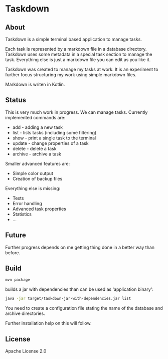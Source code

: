 # Taskdown

## About

Taskdown is a simple terminal based application to manage
tasks.

Each task is represented by a markdown file in a database
directory. Taskdown uses some metadata in a special task section
to manage the task. Everything else is just a markdown file
you can edit as you like it.

Taskdown was created to manage my tasks at work. It is an
experiment to further focus structuring my work using simple
markdown files.

Markdown is writen in Kotlin.

## Status

This is very much work in progress. We can manage
tasks. Currently implemented commands are:

* add - adding a new task
* list - lists tasks (including some filtering)
* show - print a single task to the terminal
* update - change properties of a task
* delete - delete a task
* archive - archive a task

Smaller advanced features are:

* Simple color output
* Creation of backup files

Everything else is missing:

* Tests
* Error handling
* Advanced task properties
* Statistics
* ...

## Future

Further progress depends on me getting thing done in a better
way than before.

## Build

```bash
mvn package
```

builds a jar with dependencies than can be used as 'application binary':

```bash
java -jar target/taskdown-jar-with-dependencies.jar list
```

You need to create a configuration file stating the name of the database
and archive directories.

Further installation help on this will follow.

## License

Apache License 2.0
